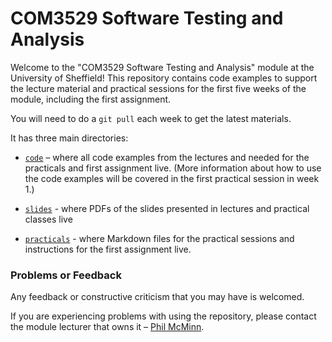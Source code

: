 # COM3529 Software Testing and Analysis

Welcome to the "COM3529 Software Testing and Analysis" module at the University
of Sheffield! This repository contains code examples to support the lecture
material and practical sessions for the first five weeks of the module,
including the first assignment.

You will need to do a `git pull` each week to get the latest materials.

It has three main directories:

* [`code`](./code) – where all code examples from the lectures and needed for
  the practicals and first assignment live. (More information about how to use
  the code examples will be covered in the first practical session in week 1.)

* [`slides`](./slides) - where PDFs of the slides presented in lectures and
  practical classes live

* [`practicals`](./practicals) - where Markdown files for the practical sessions
  and instructions for the first assignment live.

### Problems or Feedback

Any feedback or constructive criticism that you may have is welcomed.

If you are experiencing problems with using the repository, please contact the
module lecturer that owns it – [Phil McMinn](https://mcminn.io).  

